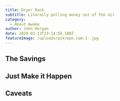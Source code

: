 ```yaml
---
title: Dryer Rack
subtitle: Literally pulling money out of the air
category:
  - About Awake
author: John Morgan
date: 2020-03-13T23:14:59.108Z
featureImage: /uploads/pikrepo.com-1-.jpg
---
```

## The Savings



## Just Make it Happen



## Caveats
